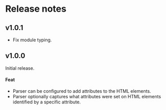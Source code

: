 # Release notes

## v1.0.1

- Fix module typing.

## v1.0.0

Initial release.

#### Feat

- Parser can be configured to add attributes to the HTML elements.
- Parser optionally captures what attributes were set on HTML elements
  identified by a specific attribute.
